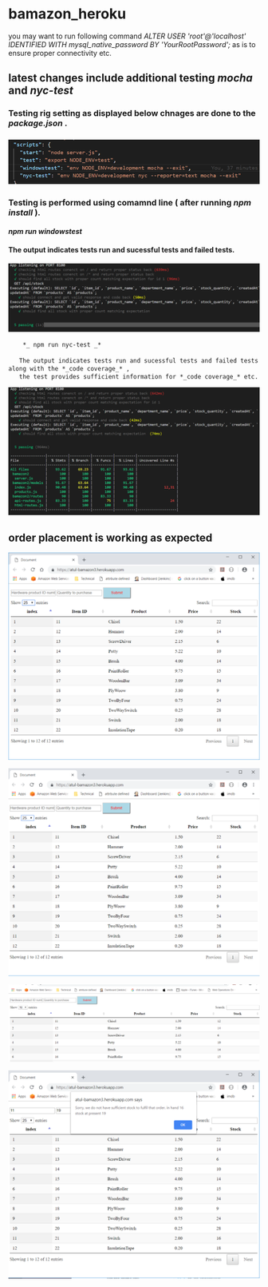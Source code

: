 # bamazon_heroku



you may want to run following command *_ALTER USER 'root'@'localhost' IDENTIFIED WITH mysql_native_password BY 'YourRootPassword';_* as is to ensure proper connectivity etc.

## latest changes include additional testing *_mocha_* and *_nyc-test_* 

### Testing rig setting as displayed below chnages are done to the *_package.json_* .

### ![Alt text](/screenshots/testing_rig_setup.png?raw=true "testing rig setup")

### Testing is performed using comamnd line ( after running *_npm install_* ).

#### *_npm run windowstest_*

#### The output indicates tests run and sucessful tests and failed tests.
        
![Alt text](/screenshots/testing_nocodecoverage.png?raw=true "testing results")

        *_ npm run nyc-test _*
        
       The output indicates tests run and sucessful tests and failed tests along with the *_code coverage_* , 
       the test provides sufficient information for *_code coverage_* etc.

![Alt text](/screenshots/testing.png?raw=true "testing results with code coverage")



## order placement is working as expected 

![Alt text](/screenshots/inventory.png?raw=true "list inventory")

![Alt text](/screenshots/order_placed.png?raw=true "order placed")

![Alt text](/screenshots/stock_updated_after_order.png?raw=true "stock updated after valid order")

![Alt text](/screenshots/cant_process_order.png?raw=true "cant process due to lack of sufficient stock")
